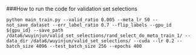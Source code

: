 ###How to run the code for validation set selections

`
python main_train.py --valid_ratio 0.005 --meta_lr 50 --not_save_dataset --err_label_ratio 0.7 --flip_labels --gpu_id ${gpu_id} --save_path /data6/wuyinjun/valid_set_selections/rand_select_do_meta_train_1/ --data_dir /data6/wuyinjun/valid_set_selections/ --cuda --lr 0.2 --batch_size 4096 --test_batch_size 256 --epochs 400
`
